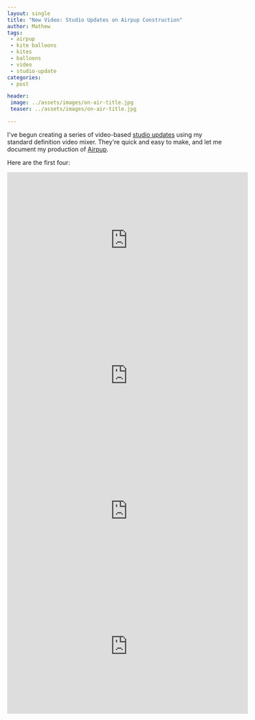 ```yaml
---
layout: single
title: "New Video: Studio Updates on Airpup Construction"
author: Mathew
tags:
 - airpup
 - kite balloons
 - kites
 - balloons
 - video
 - studio-update
categories:
 - post

header:
 image: ../assets/images/on-air-title.jpg
 teaser: ../assets/images/on-air-title.jpg 

---
```


I've begun creating a series of video-based [studio updates](/tags/studio-update) using my standard definition video mixer. They're quick and easy to make, and let me document my production of [Airpup](/tags/airpup).

Here are the first four: 

<iframe width="560" height="315" src="https://www.youtube-nocookie.com/embed/-O9QFKsfe_A" frameborder="0" allow="accelerometer; autoplay; encrypted-media; gyroscope; picture-in-picture" allowfullscreen></iframe>

<iframe width="560" height="315" src="https://www.youtube-nocookie.com/embed/o3Jkl-qOxcI" frameborder="0" allow="accelerometer; autoplay; encrypted-media; gyroscope; picture-in-picture" allowfullscreen></iframe>

<iframe width="560" height="315" src="https://www.youtube-nocookie.com/embed/7_j9oOl5f6k?rel=0" frameborder="0" allow="accelerometer; autoplay; encrypted-media; gyroscope; picture-in-picture" allowfullscreen></iframe>

<iframe width="560" height="315" src="https://www.youtube-nocookie.com/embed/gwQZwM9mO6w" frameborder="0" allow="accelerometer; autoplay; encrypted-media; gyroscope; picture-in-picture" allowfullscreen></iframe>